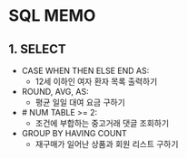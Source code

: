 # SQL MEMO

## 1. SELECT

- CASE WHEN THEN ELSE END AS:
  - 12세 이하인 여자 환자 목록 출력하기
- ROUND, AVG, AS:
  - 평균 일일 대여 요금 구하기
- \# NUM TABLE >= 2:
  - 조건에 부합하는 중고거래 댓글 조회하기 
- GROUP BY HAVING COUNT
  - 재구매가 일어난 상품과 회원 리스트 구하기 
